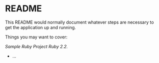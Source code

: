 # README

This README would normally document whatever steps are necessary to get the
application up and running.

Things you may want to cover:

*Sample Ruby Project*
*Ruby 2.2.*

* ...
